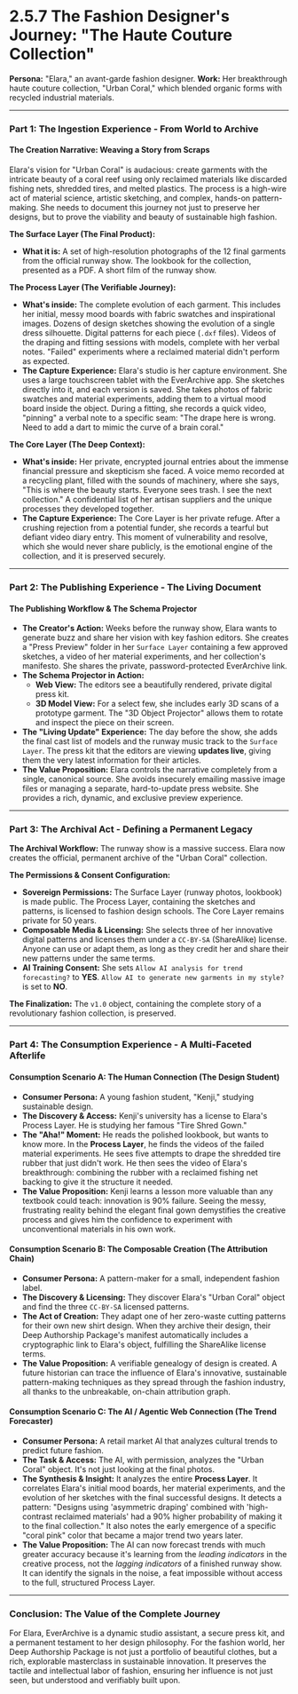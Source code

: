 # 2.5.7 The Fashion Designer's Journey: "The Haute Couture Collection"

**Persona:** "Elara," an avant-garde fashion designer.
**Work:** Her breakthrough haute couture collection, "Urban Coral," which blended organic forms with recycled industrial materials.

---

### **Part 1: The Ingestion Experience - From World to Archive**

#### **The Creation Narrative: Weaving a Story from Scraps**
Elara's vision for "Urban Coral" is audacious: create garments with the intricate beauty of a coral reef using only reclaimed materials like discarded fishing nets, shredded tires, and melted plastics. The process is a high-wire act of material science, artistic sketching, and complex, hands-on pattern-making. She needs to document this journey not just to preserve her designs, but to prove the viability and beauty of sustainable high fashion.

**The Surface Layer (The Final Product):**
*   **What it is:** A set of high-resolution photographs of the 12 final garments from the official runway show. The lookbook for the collection, presented as a PDF. A short film of the runway show.

**The Process Layer (The Verifiable Journey):**
*   **What's inside:** The complete evolution of each garment. This includes her initial, messy mood boards with fabric swatches and inspirational images. Dozens of design sketches showing the evolution of a single dress silhouette. Digital patterns for each piece (`.dxf` files). Videos of the draping and fitting sessions with models, complete with her verbal notes. "Failed" experiments where a reclaimed material didn't perform as expected.
*   **The Capture Experience:** Elara's studio is her capture environment. She uses a large touchscreen tablet with the EverArchive app. She sketches directly into it, and each version is saved. She takes photos of fabric swatches and material experiments, adding them to a virtual mood board inside the object. During a fitting, she records a quick video, "pinning" a verbal note to a specific seam: "The drape here is wrong. Need to add a dart to mimic the curve of a brain coral."

**The Core Layer (The Deep Context):**
*   **What's inside:** Her private, encrypted journal entries about the immense financial pressure and skepticism she faced. A voice memo recorded at a recycling plant, filled with the sounds of machinery, where she says, "This is where the beauty starts. Everyone sees trash. I see the next collection." A confidential list of her artisan suppliers and the unique processes they developed together.
*   **The Capture Experience:** The Core Layer is her private refuge. After a crushing rejection from a potential funder, she records a tearful but defiant video diary entry. This moment of vulnerability and resolve, which she would never share publicly, is the emotional engine of the collection, and it is preserved securely.

---

### **Part 2: The Publishing Experience - The Living Document**

#### **The Publishing Workflow & The Schema Projector**
*   **The Creator's Action:** Weeks before the runway show, Elara wants to generate buzz and share her vision with key fashion editors. She creates a "Press Preview" folder in her `Surface Layer` containing a few approved sketches, a video of her material experiments, and her collection's manifesto. She shares the private, password-protected EverArchive link.
*   **The Schema Projector in Action:**
    *   **Web View:** The editors see a beautifully rendered, private digital press kit.
    *   **3D Model View:** For a select few, she includes early 3D scans of a prototype garment. The "3D Object Projector" allows them to rotate and inspect the piece on their screen.
*   **The "Living Update" Experience:** The day before the show, she adds the final cast list of models and the runway music track to the `Surface Layer`. The press kit that the editors are viewing **updates live**, giving them the very latest information for their articles.
*   **The Value Proposition:** Elara controls the narrative completely from a single, canonical source. She avoids insecurely emailing massive image files or managing a separate, hard-to-update press website. She provides a rich, dynamic, and exclusive preview experience.

---

### **Part 3: The Archival Act - Defining a Permanent Legacy**

**The Archival Workflow:**
The runway show is a massive success. Elara now creates the official, permanent archive of the "Urban Coral" collection.

**The Permissions & Consent Configuration:**
*   **Sovereign Permissions:** The Surface Layer (runway photos, lookbook) is made public. The Process Layer, containing the sketches and patterns, is licensed to fashion design schools. The Core Layer remains private for 50 years.
*   **Composable Media & Licensing:** She selects three of her innovative digital patterns and licenses them under a `CC-BY-SA` (ShareAlike) license. Anyone can use or adapt them, as long as they credit her and share their new patterns under the same terms.
*   **AI Training Consent:** She sets `Allow AI analysis for trend forecasting?` to **YES**. `Allow AI to generate new garments in my style?` is set to **NO**.

**The Finalization:**
The `v1.0` object, containing the complete story of a revolutionary fashion collection, is preserved.

---

### **Part 4: The Consumption Experience - A Multi-Faceted Afterlife**

#### **Consumption Scenario A: The Human Connection (The Design Student)**
*   **Consumer Persona:** A young fashion student, "Kenji," studying sustainable design.
*   **The Discovery & Access:** Kenji's university has a license to Elara's Process Layer. He is studying her famous "Tire Shred Gown."
*   **The "Aha!" Moment:** He reads the polished lookbook, but wants to know more. In the **Process Layer**, he finds the videos of the failed material experiments. He sees five attempts to drape the shredded tire rubber that just didn't work. He then sees the video of Elara's breakthrough: combining the rubber with a reclaimed fishing net backing to give it the structure it needed.
*   **The Value Proposition:** Kenji learns a lesson more valuable than any textbook could teach: innovation is 90% failure. Seeing the messy, frustrating reality behind the elegant final gown demystifies the creative process and gives him the confidence to experiment with unconventional materials in his own work.

#### **Consumption Scenario B: The Composable Creation (The Attribution Chain)**
*   **Consumer Persona:** A pattern-maker for a small, independent fashion label.
*   **The Discovery & Licensing:** They discover Elara's "Urban Coral" object and find the three `CC-BY-SA` licensed patterns.
*   **The Act of Creation:** They adapt one of her zero-waste cutting patterns for their own new shirt design. When they archive their design, their Deep Authorship Package's manifest automatically includes a cryptographic link to Elara's object, fulfilling the ShareAlike license terms.
*   **The Value Proposition:** A verifiable genealogy of design is created. A future historian can trace the influence of Elara's innovative, sustainable pattern-making techniques as they spread through the fashion industry, all thanks to the unbreakable, on-chain attribution graph.

#### **Consumption Scenario C: The AI / Agentic Web Connection (The Trend Forecaster)**
*   **Consumer Persona:** A retail market AI that analyzes cultural trends to predict future fashion.
*   **The Task & Access:** The AI, with permission, analyzes the "Urban Coral" object. It's not just looking at the final photos.
*   **The Synthesis & Insight:** It analyzes the entire **Process Layer**. It correlates Elara's initial mood boards, her material experiments, and the evolution of her sketches with the final successful designs. It detects a pattern: "Designs using 'asymmetric draping' combined with 'high-contrast reclaimed materials' had a 90% higher probability of making it to the final collection." It also notes the early emergence of a specific "coral pink" color that became a major trend two years later.
*   **The Value Proposition:** The AI can now forecast trends with much greater accuracy because it's learning from the *leading indicators* in the creative process, not the *lagging indicators* of a finished runway show. It can identify the signals in the noise, a feat impossible without access to the full, structured Process Layer.

---

### **Conclusion: The Value of the Complete Journey**
For Elara, EverArchive is a dynamic studio assistant, a secure press kit, and a permanent testament to her design philosophy. For the fashion world, her Deep Authorship Package is not just a portfolio of beautiful clothes, but a rich, explorable masterclass in sustainable innovation. It preserves the tactile and intellectual labor of fashion, ensuring her influence is not just seen, but understood and verifiably built upon.